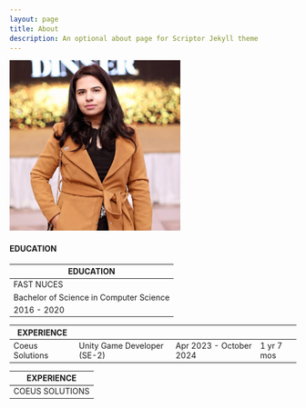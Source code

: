 ```yaml
---
layout: page
title: About 
description: An optional about page for Scriptor Jekyll theme
---
```


<img src="images/about.jpg"  style="width: 300px; height: 300px;  object-fit: cover;">


#### EDUCATION

|EDUCATION| 
| ------| 
| FAST NUCES |
| Bachelor of Science in Computer Science | 
| 2016 - 2020  | 

|EXPERIENCE| | | |
| ------| ----- |----- |----- |
|Coeus Solutions | Unity Game Developer (SE-2) | Apr 2023 - October 2024 | 1 yr 7 mos |


|EXPERIENCE| 
| ------| 
| COEUS SOLUTIONS | | Unity Game Developer (SE-2) || Apr 2023 - October 2024 | 

